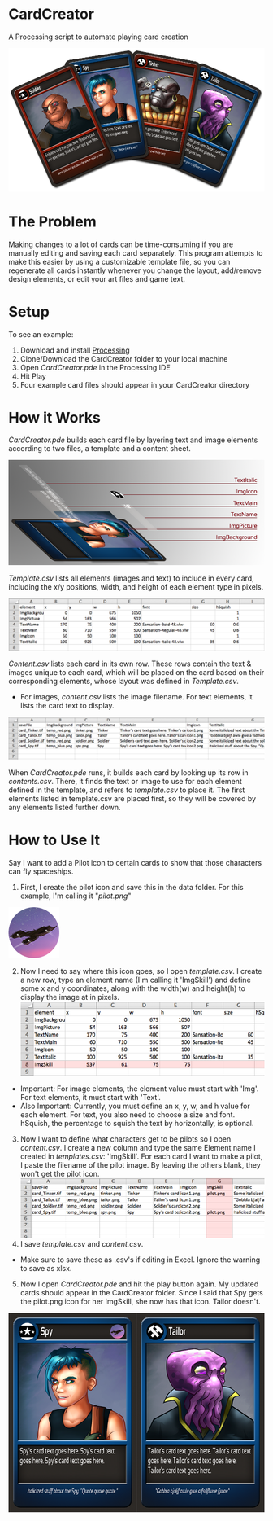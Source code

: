 CardCreator
===========

A Processing script to automate playing card creation

![Alt text](example_media/example.png)

The Problem
===========

Making changes to a lot of cards can be time-consuming if you are manually editing and saving each card separately. This program attempts to make this easier by using a customizable template file, so you can regenerate all cards instantly whenever you change the layout, add/remove design elements, or edit your art files and game text.

Setup
=====

To see an example:

1. Download and install [Processing](http://www.processing.org/)
2. Clone/Download the CardCreator folder to your local machine
3. Open _CardCreator.pde_ in the Processing IDE
4. Hit Play
5. Four example card files should appear in your CardCreator directory

How it Works
============

_CardCreator.pde_ builds each card file by layering text and image elements according to two files, a template and a content sheet.

![Alt text](example_media/how_it_works.png)

_Template.csv_ lists all elements (images and text) to include in every card, including the x/y positions, width, and height of each element type in pixels.

![Alt text](example_media/template_example.png "template.csv")

_Content.csv_ lists each card in its own row. These rows contain the text & images unique to each card, which will be placed on the card based on their corresponding elements, whose layout was defined in _Template.csv_. 
  - For images, _content.csv_ lists the image filename. For text elements, it lists the card text to display.

![Alt text](example_media/content_example.png "content.csv")

When _CardCreator.pde_ runs, it builds each card by looking up its row in _contents.csv_. There, it finds the text or image to use for each element defined in the template, and refers to _template.csv_ to place it. The first elements listed in template.csv are placed first, so they will be covered by any elements listed further down.

How to Use It
=============

Say I want to add a Pilot icon to certain cards to show that those characters can fly spaceships.

1. First, I create the pilot icon and save this in the data folder. For this example, I'm calling it "_pilot.png_"

 ![Alt text](example_media/pilot.png "pilot.png")

2. Now I need to say where this icon goes, so I open _template.csv_. I create a new row, type an element name (I'm calling it 'ImgSkill') and define some x and y coordinates, along with the width(w) and height(h) to display the image at in pixels.
  ![Alt text](example_media/template_add_example.png "template_add_example.png")
  - Important: For image elements, the element value must start with 'Img'. For text elements, it must start with 'Text'.
  - Also Important: Currently, you must define an x, y, w, and h value for each element. For text, you also need to choose a size and font. hSquish, the percentage to squish the text by horizontally, is optional.
3. Now I want to define what characters get to be pilots so I open _content.csv_. I create a new column and type the same Element name I created in _templates.csv_: 'ImgSkill'. For each card I want to make a pilot, I paste the filename of the pilot image. By leaving the others blank, they won't get the pilot icon.
  ![Alt text](example_media/content_add_example.png "content_add_example.png")
4. I save _template.csv_ and _content.csv_.
  - Make sure to save these as .csv's if editing in Excel. Ignore the warning to save as xlsx.
5. Now I open _CardCreator.pde_ and hit the play button again. My updated cards should appear in the CardCreator folder. Since I said that Spy gets the pilot.png icon for her ImgSkill, she now has that icon. Tailor doesn't.

  ![Alt text](example_media/cards_pilot_example.png "cards_pilot_example.png")
